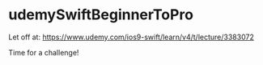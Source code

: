 # udemySwiftBeginnerToPro

Let off at:
https://www.udemy.com/ios9-swift/learn/v4/t/lecture/3383072

Time for a challenge!

